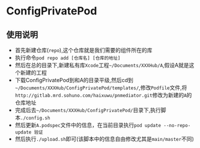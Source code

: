 # ConfigPrivatePod

## 使用说明

* 首先新建仓库(`repo`),这个仓库就是我们需要的组件所在的库
* 执行命令`pod repo add [仓库名] [仓库的地址]`
* 然后在总的目录下,新建私有库`Xcode`工程`~/Documents/XXXHub/A`,假设A就是这个新建的工程
* 下载ConfigPrivatePod到和A的目录平级,然后cd到`~/Documents/XXXHub/ConfigPrivatePod/templates/`,修改`Podfile`文件,将`http://gitlab.mrd.sohuno.com/haixuwu/pnmediator.git`修改为新建的`A`的仓库地址
* 完成后去`~/Documents/XXXHub/ConfigPrivatePod/`目录下,执行脚本`./config.sh`
* 然后更新`A.podspec`文件中的信息，在当前目录执行`pod update --no-repo-update 验证`
* 然后执行`./upload.sh`即可(该脚本中的信息自由修改尤其是`main/master`不同)

